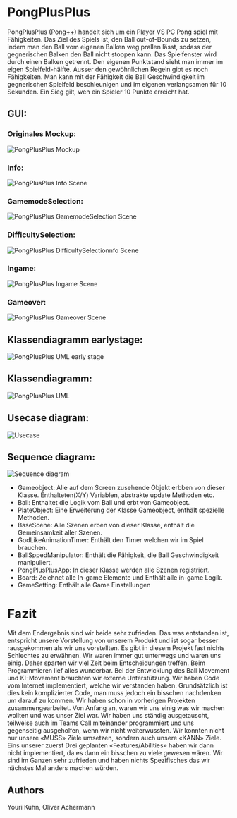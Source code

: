 # PongPlusPlus

PongPlusPlus (Pong++) handelt sich um ein Player VS PC Pong spiel mit Fähigkeiten. Das Ziel des Spiels ist, den Ball out-of-Bounds zu setzen, indem man den Ball vom eigenen Balken weg prallen lässt, sodass der gegnerischen Balken den Ball nicht stoppen kann. Das Spielfenster wird durch einen Balken getrennt. Den eigenen Punktstand sieht man immer im eigen Spielfeld-hälfte. Ausser den gewöhnlichen Regeln gibt es noch Fähigkeiten. Man kann mit der Fähigkeit die Ball Geschwindigkeit im gegnerischen Spielfeld beschleunigen und im eigenen verlangsamen für 10 Sekunden. Ein Sieg gilt, wen ein Spieler 10 Punkte erreicht hat.


## GUI:

### Originales Mockup:
![PongPlusPlus Mockup](GUI%20Screenshots/pongplusplus_design.png?raw=true)


### Info:
![PongPlusPlus Info Scene](GUI%20Screenshots/InfoScene.png?raw=true)

### GamemodeSelection:
![PongPlusPlus GamemodeSelection Scene](GUI%20Screenshots/gamemodeselection.png?raw=true)

### DifficultySelection:
![PongPlusPlus DifficultySelectionnfo Scene](GUI%20Screenshots/difficulty_selection.png?raw=true)

### Ingame:
![PongPlusPlus Ingame Scene](GUI%20Screenshots/Ingame.png?raw=true)

### Gameover:
![PongPlusPlus Gameover Scene](GUI%20Screenshots/gameover.png?raw=true)

## Klassendiagramm earlystage:
![PongPlusPlus UML early stage](GUI%20Screenshots/pongplusplus_classdiagram_earlystage.png?raw=true)

## Klassendiagramm:
![PongPlusPlus UML](GUI%20Screenshots/UML.png?raw=true)

## Usecase diagram:
![Usecase](GUI%20Screenshots/usecase_diagrampongplusplus.png?raw=true)

## Sequence diagram:
![Sequence diagram](GUI%20Screenshots/pongplusplus_sequencediagram.png?raw=true)

- Gameobject: Alle auf dem Screen zusehende Objekt erbben von dieser Klasse. Enthalteten(X/Y) Variablen, abstrakte update Methoden etc.
- Ball: Enthaltet die Logik vom Ball und erbt von Gameobject.
- PlateObject: Eine Erweiterung der Klasse Gameobject, enthält spezielle Methoden.
- BaseScene: Alle Szenen erben von dieser Klasse, enthält die Gemeinsamkeit aller Szenen.
- GodLikeAnimationTimer: Enthält den Timer welchen wir im Spiel brauchen.
- BallSppedManipulator: Enthält die Fähigkeit, die Ball Geschwindigkeit manipuliert.
- PongPlusPlusApp: In dieser Klasse werden alle Szenen registriert.
- Board: Zeichnet alle In-game Elemente und Enthält alle in-game Logik.
- GameSetting: Enthält alle Game Einstellungen

# Fazit

Mit dem Endergebnis sind wir beide sehr zufrieden. Das was entstanden ist, entspricht unsere Vorstellung von unserem Produkt und ist sogar besser rausgekommen als wir uns vorstellten. Es gibt in diesem Projekt fast nichts Schlechtes zu erwähnen. Wir waren immer gut unterwegs und waren uns einig. Daher sparten wir viel Zeit beim Entscheidungen treffen. Beim Programmieren lief alles wunderbar.
Bei der Entwicklung des Ball Movement und KI-Movement brauchten wir externe Unterstützung. Wir haben Code vom Internet implementiert, welche wir verstanden haben. Grundsätzlich ist dies kein komplizierter Code, man muss jedoch ein bisschen nachdenken um darauf zu kommen. 
Wir haben schon in vorherigen Projekten zusammengearbeitet. Von Anfang an, waren wir uns einig was wir machen wollten und was unser Ziel war. Wir haben uns ständig ausgetauscht, teilweise auch im Teams Call miteinander programmiert und uns gegenseitig ausgeholfen, wenn wir nicht weiterwussten.
Wir konnten nicht nur unsere «MUSS» Ziele umsetzen, sondern auch unsere «KANN» Ziele. Eins unserer zuerst Drei geplanten «Features/Abilities» haben wir dann nicht implementiert, da es dann ein bisschen zu viele gewesen wären.
Wir sind im Ganzen sehr zufrieden und haben nichts Spezifisches das wir nächstes Mal anders machen würden.
 

## Authors

Youri Kuhn, Oliver Achermann

